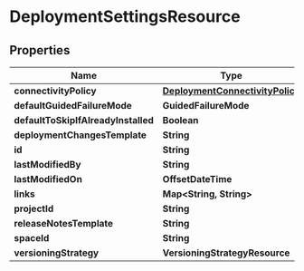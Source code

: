

# DeploymentSettingsResource


## Properties

Name | Type | Description | Notes
------------ | ------------- | ------------- | -------------
**connectivityPolicy** | [**DeploymentConnectivityPolicy**](DeploymentConnectivityPolicy.md) |  |  [optional]
**defaultGuidedFailureMode** | **GuidedFailureMode** |  |  [optional]
**defaultToSkipIfAlreadyInstalled** | **Boolean** |  |  [optional]
**deploymentChangesTemplate** | **String** |  |  [optional]
**id** | **String** |  |  [optional]
**lastModifiedBy** | **String** |  |  [optional]
**lastModifiedOn** | **OffsetDateTime** |  |  [optional]
**links** | **Map&lt;String, String&gt;** |  |  [optional]
**projectId** | **String** |  |  [optional]
**releaseNotesTemplate** | **String** |  |  [optional]
**spaceId** | **String** |  |  [optional]
**versioningStrategy** | **VersioningStrategyResource** |  |  [optional]



